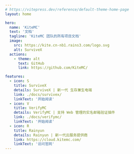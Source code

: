 ```yaml
---
# https://vitepress.dev/reference/default-theme-home-page
layout: home

hero:
  name: 'KiteMC'
  text: '文档'
  tagline: 'KiteMC 团队的所有项目文档'
  image:
    src: https://kite.cn-nb1.rains3.com/logo.svg
    alt: SurviveX
  actions:
    - theme: alt
      text: GitHub
      link: https://github.com/KiteMC/

features:
  - icon: S
    title: SurviveX
    details: SurviveX | 新一代 生存兼生电端
    link: ./docs/survivex/
    linkText: '开始阅读'
  - icon: V
    title: VerifyMC
    details: VerifyMC | 支持 Web 管理的实名邮箱验证插件
    link: ./docs/verifymc/
    linkText: '开始阅读'
  - icon: R
    title: Rainyun
    details: Rainyun | 新一代云服务提供商
    link: https://cloud.kitemc.com/
    linkText: '访问官网'
---
```


<script setup>
import Contributors from '../../.vitepress/theme/components/Contributors.vue'
</script>